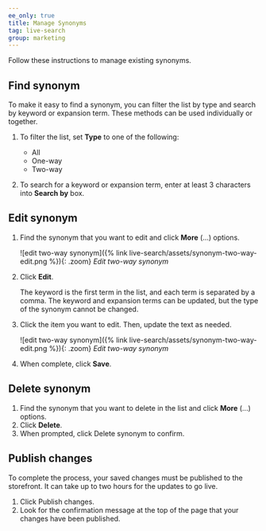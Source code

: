 ```yaml
---
ee_only: true
title: Manage Synonyms
tag: live-search
group: marketing
---
```


Follow these instructions to manage existing synonyms.

## Find synonym

To make it easy to find a synonym, you can filter the list by type and search by keyword or expansion term.  These methods can be used individually or together.

1. To filter the list, set **Type** to one of the following:

   - All
   - One-way
   - Two-way

1. To search for a keyword or expansion term, enter at least 3 characters into **Search by** box.

## Edit synonym

1. Find the synonym that you want to edit and click **More** (...) options.

     ![edit two-way synonym]({% link live-search/assets/synonym-two-way-edit.png %}){: .zoom}
     _Edit two-way synonym_

1. Click **Edit**.

     The keyword is the first term in the list, and each term is separated by a comma. The keyword and expansion terms can be updated, but the type of the synonym cannot be changed.

1. Click the item you want to edit. Then, update the text as needed.

     ![edit two-way synonym]({% link live-search/assets/synonym-two-way-edit.png %}){: .zoom}
     _Edit two-way synonym_

1. When complete, click **Save**.

## Delete synonym

1. Find the synonym that you want to delete in the list and click **More** (...) options.
1. Click **Delete**.
1. When prompted, click <span class="btn">Delete synonym</span> to confirm.

## Publish changes

To complete the process, your saved changes must be published to the storefront. It can take up to two hours for the updates to go live.

1. Click <span class="btn">Publish changes</span>.
1. Look for the confirmation message at the top of the page that your changes have been published.
